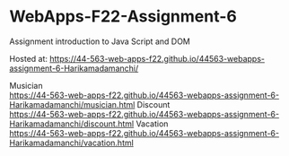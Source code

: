 # WebApps-F22-Assignment-6
Assignment introduction to Java Script and DOM


Hosted at: 
https://44-563-web-apps-f22.github.io/44563-webapps-assignment-6-Harikamadamanchi/ 

Musician <br>
https://44-563-web-apps-f22.github.io/44563-webapps-assignment-6-Harikamadamanchi/musician.html 
Discount<br>
https://44-563-web-apps-f22.github.io/44563-webapps-assignment-6-Harikamadamanchi/discount.html 
Vacation<br>
https://44-563-web-apps-f22.github.io/44563-webapps-assignment-6-Harikamadamanchi/vacation.html 